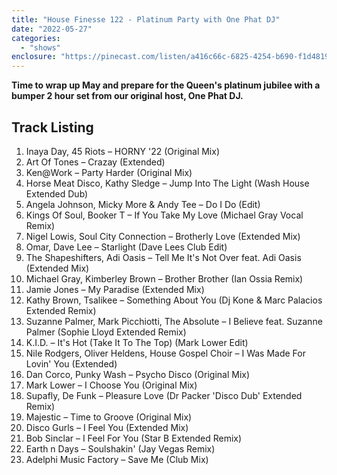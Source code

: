 ```yaml
---
title: "House Finesse 122 - Platinum Party with One Phat DJ"
date: "2022-05-27"
categories: 
  - "shows"
enclosure: "https://pinecast.com/listen/a416c66c-6825-4254-b690-f1d48196601e.mp3 287605308 audio/mpeg "
---
```


**Time to wrap up May and prepare for the Queen's platinum jubilee with a bumper 2 hour set from our original host, One Phat DJ.**

## Track Listing

1. Inaya Day, 45 Riots – HORNY '22 (Original Mix)
2. Art Of Tones – Crazay (Extended)
3. Ken@Work – Party Harder (Original Mix)
4. Horse Meat Disco, Kathy Sledge – Jump Into The Light (Wash House Extended Dub)
5. Angela Johnson, Micky More & Andy Tee – Do I Do (Edit)
6. Kings Of Soul, Booker T – If You Take My Love (Michael Gray Vocal Remix)
7. Nigel Lowis, Soul City Connection – Brotherly Love (Extended Mix)
8. Omar, Dave Lee – Starlight (Dave Lees Club Edit)
9. The Shapeshifters, Adi Oasis – Tell Me It's Not Over feat. Adi Oasis (Extended Mix)
10. Michael Gray, Kimberley Brown – Brother Brother (Ian Ossia Remix)
11. Jamie Jones – My Paradise (Extended Mix)
12. Kathy Brown, Tsalikee – Something About You (Dj Kone & Marc Palacios Extended Remix)
13. Suzanne Palmer, Mark Picchiotti, The Absolute – I Believe feat. Suzanne Palmer (Sophie Lloyd Extended Remix)
14. K.I.D. – It's Hot (Take It To The Top) (Mark Lower Edit)
15. Nile Rodgers, Oliver Heldens, House Gospel Choir – I Was Made For Lovin' You (Extended)
16. Dan Corco, Punky Wash – Psycho Disco (Original Mix)
17. Mark Lower – I Choose You (Original Mix)
18. Supafly, De Funk – Pleasure Love (Dr Packer 'Disco Dub' Extended Remix)
19. Majestic – Time to Groove (Original Mix)
20. Disco Gurls – I Feel You (Extended Mix)
21. Bob Sinclar – I Feel For You (Star B Extended Remix)
22. Earth n Days – Soulshakin' (Jay Vegas Remix)
23. Adelphi Music Factory – Save Me (Club Mix)
